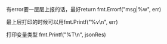 有error要一层层上报的话，最好return fmt.Errorf("msg|%w", err)


最上层打印的时候可以用fmt.Printf("%v\n", err)


打印变量类型
fmt.Printf("%T\n", jsonRes)